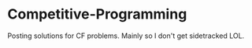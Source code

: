 # Competitive-Programming
Posting solutions for CF problems. Mainly so I don't get sidetracked LOL.
